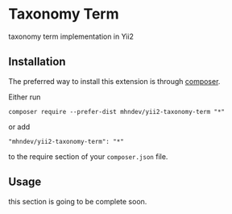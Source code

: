 Taxonomy Term
=============
taxonomy term implementation in Yii2

Installation
------------

The preferred way to install this extension is through [composer](http://getcomposer.org/download/).

Either run

```
composer require --prefer-dist mhndev/yii2-taxonomy-term "*"
```

or add

```
"mhndev/yii2-taxonomy-term": "*"
```

to the require section of your `composer.json` file.


Usage
-----


this section is going to be complete soon.
